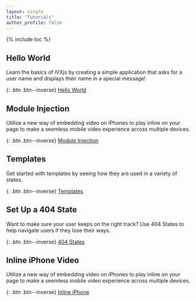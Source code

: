 ```yaml
---
layout: single
title: "Tutorials"
author_profile: false
---
```


{% include toc %}

## Hello World

Learn the basics of iVXjs by creating a simple application that 
asks for a user name and displays their name in a special message!

{: .btn .btn--inverse}
[Hello World](https://influencetech.github.io/ivx-js/developer/tutorial.hello-world)

## Module Injection

Utilize a new way of embedding video on iPhones to play inline 
on your page to make a seemless mobile video experience across 
multiple devices.

{: .btn .btn--inverse}
[Module Injection](https://influencetech.github.io/ivx-js/developer/tutorial.module-injection)

## Templates

Get started with templates by seeing how they are used in 
a variety of states.

{: .btn .btn--inverse}
[Templates](https://influencetech.github.io/ivx-js/developer/tutorial.templates)

## Set Up a 404 State

Want to make sure your user keeps on the right track? Use 404 States
to help navigate users if they lose their ways.

{: .btn .btn--inverse}
[404 States](https://influencetech.github.io/ivx-js/developer/tutorial.set-up-a-404-state)


## Inline iPhone Video

Utilize a new way of embedding video on iPhones to play inline 
on your page to make a seemless mobile video experience across 
multiple devices.

{: .btn .btn--inverse}
[Inline iPhone](https://influencetech.github.io/ivx-js/developer/tutorial.video.iphone-inline)


